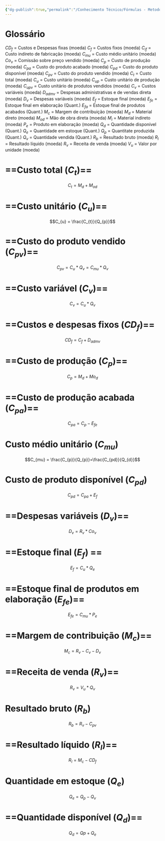 ```yaml
---
{"dg-publish":true,"permalink":"/Conhecimento Técnico/Fórmulas - Metodologia de custeio - variável/","created":"","updated":""}
---
```



<div class="transclusion internal-embed is-loaded"><div class="markdown-embed">



# Glossário
$CD_{f}$ = Custos e Despesas fixas (moeda)
$C_{f}$ = Custos fixos (moeda)
$C_{if}$ = Custo indireto de fabricação (moeda)
$C_{mu}$ = Custo médio unitário (moeda)
$Co_{v}$ = Comissão sobre preço vendido (moeda)
$C_{p}$ = Custo de produção (moeda)
$C_{pa}$ = Custo do produto acabado (moeda)
$C_{pd}$ = Custo do produto disponível (moeda)
$C_{pv}$ = Custo do produto vendido (moeda)
$C_t$ = Custo total (moeda)
$C_u$ = Custo unitário (moeda)
$C_{up}$ = Custo unitário de produção (moeda)
$C_{upv}$ = Custo unitário de produtos vendidos (moeda)
$C_{v}$ = Custos variáveis (moeda)
$D_{admv}$ = Despesas administrativas e de vendas direta (moeda)
$D_{v}$ = Despesas variáveis (moeda)
$E_{f}$ = Estoque final (moeda)
$E_{fe}$ = Estoque final em elaboração (Quant.)
$E_{fa}$ = Estoque final de produtos acabados  (Quant.)
$M_{c}$ = Margem de contribuição (moeda)
$M_{d}$ = Material direto  (moeda)
$M_{od}$ = Mão de obra direta  (moeda)
$M_{i}$ = Material indireto (moeda)
$P_{e}$ = Produto em elaboração (moeda)
$Q_{d}$ = Quantidade disponível (Quant.)
$Q_{e}$ = Quantidade em estoque (Quant.)
$Q_{p}$ = Quantitate produzida (Quant.)
$Q_{v}$ = Quantidade vendida (Quant.)
$R_b$ = Resultado bruto (moeda)
$R_l$ = Resultado líquido (moeda)
$R_v$ = Receita de venda (moeda)
$V_{u}$ = Valor por unidade (moeda)


</div></div>

# ==Custo total ($C_t$)==
$$C_{t} = M_{d} + M_{od}$$

# ==Custo unitário ($C_u$)==
$$C_{u} = \frac{C_{t}}{Q_{p}}$$

# ==Custo do produto vendido ($C_{pv}$)==
$$C_{pv} = C_{u} * Q_{v}=C_{mu}*Q_{v}$$

# ==Custo variável ($C_{v}$)==
$$C_{v}=C_{u}*Q_{v}$$

# ==Custos e despesas fixos ($CD_{f}$)==
$$CD_{f}=C_{f}+D_{admv}$$
# ==Custo de produção ($C_{p}$)==
$$C_{p} = M_{d} + Mo_{d}$$

# ==Custo de produção acabada ($C_{pa}$)==
$$C_{pa} = C_{p} - E_{fe}$$

# Custo médio unitário ($C_{mu}$)
$$C_{mu} = \frac{C_{p}}{Q_{p}}=\frac{C_{pd}}{Q_{d}}$$

# Custo de produto disponível ($C_{pd}$)
$$C_{pd}=C_{pa}+E_{f}$$

# ==Despesas variáveis ($D_{v}$)==
$$D_{v}=R_{v}*Co_{v}$$

# ==Estoque final ($E_{f}$) ==
$$E_{f} = C_{u}*Q_{e}$$

# ==Estoque final de produtos em elaboração ($E_{fe}$)==
$$E_{fe} = C_{mu}*P_{e}$$

# ==Margem de contribuição ($M_{c}$)==
$$M_{c}=R_{v}-C_{v}-D_{v}$$

# ==Receita de venda ($R_{v}$)==
$$R_{v} = V_{u}*Q_{v}$$

# Resultado bruto ($R_{b}$)
$$R_{b} = R_{v}-C_{pv}$$

# ==Resultado líquido ($R_{l}$)==
$$R_{l} = M_{c}-CD_{f}$$

# Quantidade em estoque ($Q_{e}$)
$$Q_{e} = Q_{p}-Q_{v}$$

# ==Quantidade disponível ($Q_{d}$)==
$$Q_{d} = Qp + Q_{e}$$

